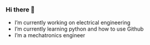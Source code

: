 ### Hi there 👋


- I’m currently working on electrical engineering
- I’m currently learning python and how to use Github
- I’m a mechatronics engineer
